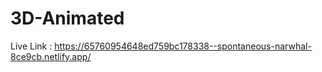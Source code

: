 # 3D-Animated
Live Link : https://65760954648ed759bc178338--spontaneous-narwhal-8ce9cb.netlify.app/
